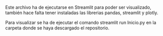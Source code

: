 Este archivo ha de ejecutarse en Streamlit para poder ser visualizado, también hace falta tener instaladas las librerias pandas, streamlit y plotly.

Para visualizar se ha de ejecutar el comando streamlit run Inicio.py en la carpeta donde se haya descargado el repositorio.
